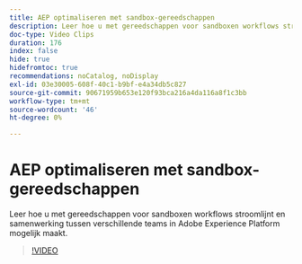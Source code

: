 ```yaml
---
title: AEP optimaliseren met sandbox-gereedschappen
description: Leer hoe u met gereedschappen voor sandboxen workflows stroomlijnt en samenwerking tussen verschillende teams in Adobe Experience Platform mogelijk maakt.
doc-type: Video Clips
duration: 176
index: false
hide: true
hidefromtoc: true
recommendations: noCatalog, noDisplay
exl-id: 03e30005-608f-40c1-b9bf-e4a34db5c827
source-git-commit: 90671959b653e120f93bca216a4da116a8f1c3bb
workflow-type: tm+mt
source-wordcount: '46'
ht-degree: 0%

---
```


# AEP optimaliseren met sandbox-gereedschappen

Leer hoe u met gereedschappen voor sandboxen workflows stroomlijnt en samenwerking tussen verschillende teams in Adobe Experience Platform mogelijk maakt.

<!-- 62_S601_3442532_175_optimizing-aep-with-sandbox-tooling -->
>[!VIDEO](https://video.tv.adobe.com/v/3460558/?learn=on&enablevpops=true&captions=dut)
